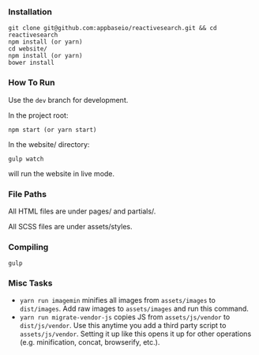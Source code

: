 ### Installation

```
git clone git@github.com:appbaseio/reactivesearch.git && cd reactivesearch
npm install (or yarn)
cd website/
npm install (or yarn)
bower install
```

### How To Run

Use the `dev` branch for development.

In the project root:

```
npm start (or yarn start)
```

In the website/ directory:

```
gulp watch
```

will run the website in live mode.

### File Paths

All HTML files are under pages/ and partials/.

All SCSS files are under assets/styles.

### Compiling

```
gulp
```

### Misc Tasks

- `yarn run imagemin` minifies all images from `assets/images` to `dist/images`. Add raw images to `assets/images` and run this command.
- `yarn run migrate-vendor-js` copies JS from `assets/js/vendor` to `dist/js/vendor`. Use this anytime you add a third party script to `assets/js/vendor`. Setting it up like this opens it up for other operations (e.g. minification, concat, browserify, etc.).
